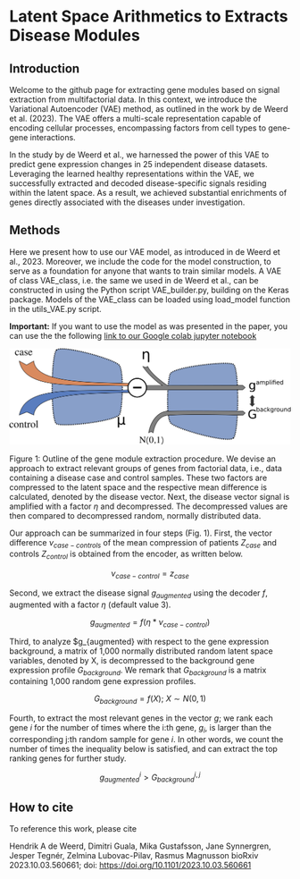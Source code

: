 Latent Space Arithmetics to Extracts Disease Modules
================================

## Introduction
Welcome to the github page for extracting gene modules based on signal extraction from multifactorial data. In this context, we introduce the Variational Autoencoder (VAE) method, as outlined in the work by de Weerd et al. (2023). The VAE offers a multi-scale representation capable of encoding cellular processes, encompassing factors from cell types to gene-gene interactions.

In the study by de Weerd et al., we harnessed the power of this VAE to predict gene expression changes in 25 independent disease datasets. Leveraging the learned healthy representations within the VAE, we successfully extracted and decoded disease-specific signals residing within the latent space. As a result, we achieved substantial enrichments of genes directly associated with the diseases under investigation.

## Methods
Here we present how to use our VAE model, as introduced in de Weerd et al., 2023. Moreover, we include the code for the model construction, to serve as a foundation for anyone that wants to train similar models. A VAE of class VAE_class, i.e. the same we used in de Weerd et al., can be constructed in using the Python script VAE_builder.py, building on the Keras package. Models of the VAE_class can be loaded using load_model function in the utils_VAE.py script. 

**Important:** If you want to use the model as was presented in the paper, you can use the the following [link to our Google colab jupyter notebook](https://colab.research.google.com/drive/1GwE2ShhpH8AqcKLZGuz372UJ-7o6O3tP?exids=71471476%2C71471470#scrollTo=xzoM9wLMlUwA)

![fig1](img/fig1.png)

Figure 1: Outline of the gene module extraction procedure. We devise an approach to extract relevant groups of genes from factorial data, i.e., data containing a disease case and control samples. These two factors are compressed to the latent space and the respective mean difference is calculated, denoted by the disease vector. Next, the disease vector signal is amplified with a factor $\eta$ and decompressed. The decompressed values are then compared to decompressed random, normally distributed data.

Our approach can be summarized in four steps (Fig. 1). First, the vector difference $\nu_{case-controls}$ of the mean compression of patients $Z_{case}$ and controls $Z_{control}$ is obtained from the encoder, as written below.

$$\nu_{case-control} = z_{case}$$

Second, we extract the disease signal $g_{augmented}$ using the decoder $f$, augmented with a factor $\eta$ (default value 3).

$$g_{augmented} = f(\eta*\nu_{case-control})$$

Third, to analyze $g_{augmented} with respect to the gene expression background, a matrix of 1,000 normally distributed random latent space variables, denoted by X, is decompressed to the background gene expression profile $G_{background}$. We remark that $G_{background}$ is a matrix containing 1,000 random gene expression profiles.

$$G_{background} = f(X);\ X \sim N(0,1)$$

Fourth, to extract the most relevant genes in the vector $g$; we rank each gene $i$ for the number of times where the i:th gene, $g_i$, is larger than the corresponding j:th random sample for gene $i$. In other words, we count the number of times the inequality below is satisfied, and can extract the top ranking genes for further study.

$$g_{augmented}^{i} > G_{background}^{i, j}$$

## How to cite
To reference this work, please cite 

Hendrik A de Weerd, Dimitri Guala, Mika Gustafsson, Jane Synnergren, Jesper Tegnér, Zelmina Lubovac-Pilav, Rasmus Magnusson
bioRxiv 2023.10.03.560661; doi: https://doi.org/10.1101/2023.10.03.560661



